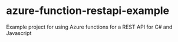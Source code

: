 # azure-function-restapi-example
Example project for using Azure functions for a REST API for C# and Javascript
